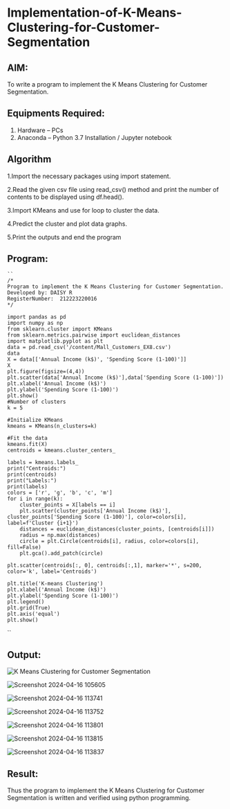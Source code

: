 # Implementation-of-K-Means-Clustering-for-Customer-Segmentation

## AIM:
To write a program to implement the K Means Clustering for Customer Segmentation.

## Equipments Required:
1. Hardware – PCs
2. Anaconda – Python 3.7 Installation / Jupyter notebook

## Algorithm
1.Import the necessary packages using import statement.

2.Read the given csv file using read_csv() method and print the number of contents to be displayed using df.head().

3.Import KMeans and use for loop to cluster the data.

4.Predict the cluster and plot data graphs.

5.Print the outputs and end the program

## Program:
```
``
/*
Program to implement the K Means Clustering for Customer Segmentation.
Developed by: DAISY R
RegisterNumber:  212223220016
*/
```
```
import pandas as pd
import numpy as np
from sklearn.cluster import KMeans
from sklearn.metrics.pairwise import euclidean_distances
import matplotlib.pyplot as plt
data = pd.read_csv('/content/Mall_Customers_EX8.csv')
data
X = data[['Annual Income (k$)', 'Spending Score (1-100)']]
X
plt.figure(figsize=(4,4))
plt.scatter(data['Annual Income (k$)'],data['Spending Score (1-100)'])
plt.xlabel('Annual Income (k$)')
plt.ylabel('Spending Score (1-100)')
plt.show()
#Number of clusters
k = 5

#Initialize KMeans
kmeans = KMeans(n_clusters=k)

#Fit the data
kmeans.fit(X)
centroids = kmeans.cluster_centers_

labels = kmeans.labels_
print("Centroids:")
print(centroids)
print("Labels:")
print(labels)
colors = ['r', 'g', 'b', 'c', 'm']
for i in range(k):
    cluster_points = X[labels == i]
    plt.scatter(cluster_points['Annual Income (k$)'], cluster_points['Spending Score (1-100)'], color=colors[i], label=f'Cluster {i+1}')
    distances = euclidean_distances(cluster_points, [centroids[i]])
    radius = np.max(distances)
    circle = plt.Circle(centroids[i], radius, color=colors[i], fill=False)
    plt.gca().add_patch(circle)

plt.scatter(centroids[:, 0], centroids[:,1], marker='*', s=200, color='k', label='Centroids')

plt.title('K-means Clustering')
plt.xlabel('Annual Income (k$)')
plt.ylabel('Spending Score (1-100)')
plt.legend()
plt.grid(True)
plt.axis('equal')
plt.show()
```
``
## Output:
![K Means Clustering for Customer Segmentation](sam.png)


![Screenshot 2024-04-16 105605](https://github.com/anumitha2005/Implementation-of-K-Means-Clustering-for-Customer-Segmentation/assets/155522855/4d30ccc8-e2d7-4dd3-9c6b-900d063d568a)

![Screenshot 2024-04-16 113741](https://github.com/anumitha2005/Implementation-of-K-Means-Clustering-for-Customer-Segmentation/assets/155522855/0c14db24-1d89-4451-b17a-ff421a3ec6d1)

![Screenshot 2024-04-16 113752](https://github.com/anumitha2005/Implementation-of-K-Means-Clustering-for-Customer-Segmentation/assets/155522855/cfe30b05-da63-4603-bad8-0f19e6c8ccc5)

![Screenshot 2024-04-16 113801](https://github.com/anumitha2005/Implementation-of-K-Means-Clustering-for-Customer-Segmentation/assets/155522855/ba87a526-a6ad-4118-8644-dae387d7ab08)

![Screenshot 2024-04-16 113815](https://github.com/anumitha2005/Implementation-of-K-Means-Clustering-for-Customer-Segmentation/assets/155522855/1f89cd0e-975a-4ee7-9238-6c7386b725a0)

![Screenshot 2024-04-16 113837](https://github.com/anumitha2005/Implementation-of-K-Means-Clustering-for-Customer-Segmentation/assets/155522855/651a2561-8770-43cb-883b-69f14a2c4c26)


## Result:
Thus the program to implement the K Means Clustering for Customer Segmentation is written and verified using python programming.
